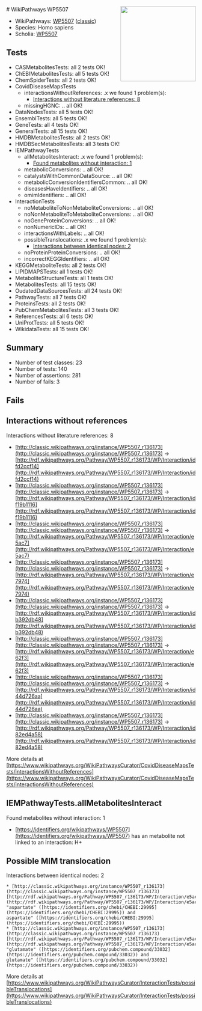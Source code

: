 <img style="float: right; width: 200px" src="https://cms-assets.nporadio.nl/npo3fm/NPO-Serious-Request-Logo-Groen-Ik-Steun-RGB.png" />
# WikiPathways WP5507

* WikiPathways: [WP5507](https://wikipathways.org/pathways/WP5507) ([classic](https://classic.wikipathways.org/instance/WP5507))
* Species: Homo sapiens
* Scholia: [WP5507](https://scholia.toolforge.org/wikipathways/WP5507)
## Tests
* CASMetabolitesTests: all 2 tests OK!
* ChEBIMetabolitesTests: all 5 tests OK!
* ChemSpiderTests: all 2 tests OK!
* CovidDiseaseMapsTests
    * interactionsWithoutReferences: .x we found 1 problem(s):
        * [Interactions without literature references: 8](#2e295936)
    * missingHGNC: .. all OK!
* DataNodesTests: all 5 tests OK!
* EnsemblTests: all 5 tests OK!
* GeneTests: all 4 tests OK!
* GeneralTests: all 15 tests OK!
* HMDBMetabolitesTests: all 2 tests OK!
* HMDBSecMetabolitesTests: all 3 tests OK!
* IEMPathwayTests
    * allMetabolitesInteract: .x we found 1 problem(s):
        * [Found metabolites without interaction: 1](#2bc2e7ec)
    * metabolicConversions: .. all OK!
    * catalystsWithCommonDataSource: .. all OK!
    * metabolicConversionIdentifiersCommon: .. all OK!
    * diseasesHaveIdentifiers: .. all OK!
    * omimIdentifiers: .. all OK!
* InteractionTests
    * noMetaboliteToNonMetaboliteConversions: .. all OK!
    * noNonMetaboliteToMetaboliteConversions: .. all OK!
    * noGeneProteinConversions: .. all OK!
    * nonNumericIDs: .. all OK!
    * interactionsWithLabels: .. all OK!
    * possibleTranslocations: .x we found 1 problem(s):
        * [Interactions between identical nodes: 2](#1c118207)
    * noProteinProteinConversions: .. all OK!
    * incorrectKEGGIdentifiers: .. all OK!
* KEGGMetaboliteTests: all 2 tests OK!
* LIPIDMAPSTests: all 1 tests OK!
* MetaboliteStructureTests: all 1 tests OK!
* MetabolitesTests: all 15 tests OK!
* OudatedDataSourcesTests: all 24 tests OK!
* PathwayTests: all 7 tests OK!
* ProteinsTests: all 2 tests OK!
* PubChemMetabolitesTests: all 3 tests OK!
* ReferencesTests: all 6 tests OK!
* UniProtTests: all 5 tests OK!
* WikidataTests: all 15 tests OK!


## Summary

* Number of test classes: 23
* Number of tests: 140
* Number of assertions: 281
* Number of fails: 3

## Fails

<a name="2e295936" />

## Interactions without references

Interactions without literature references: 8

* [http://classic.wikipathways.org/instance/WP5507_r136173](http://classic.wikipathways.org/instance/WP5507_r136173) -> [http://rdf.wikipathways.org/Pathway/WP5507_r136173/WP/Interaction/idfd2ccf14](http://rdf.wikipathways.org/Pathway/WP5507_r136173/WP/Interaction/idfd2ccf14)
* [http://classic.wikipathways.org/instance/WP5507_r136173](http://classic.wikipathways.org/instance/WP5507_r136173) -> [http://rdf.wikipathways.org/Pathway/WP5507_r136173/WP/Interaction/idf19b1116](http://rdf.wikipathways.org/Pathway/WP5507_r136173/WP/Interaction/idf19b1116)
* [http://classic.wikipathways.org/instance/WP5507_r136173](http://classic.wikipathways.org/instance/WP5507_r136173) -> [http://rdf.wikipathways.org/Pathway/WP5507_r136173/WP/Interaction/e5ac7](http://rdf.wikipathways.org/Pathway/WP5507_r136173/WP/Interaction/e5ac7)
* [http://classic.wikipathways.org/instance/WP5507_r136173](http://classic.wikipathways.org/instance/WP5507_r136173) -> [http://rdf.wikipathways.org/Pathway/WP5507_r136173/WP/Interaction/e7974](http://rdf.wikipathways.org/Pathway/WP5507_r136173/WP/Interaction/e7974)
* [http://classic.wikipathways.org/instance/WP5507_r136173](http://classic.wikipathways.org/instance/WP5507_r136173) -> [http://rdf.wikipathways.org/Pathway/WP5507_r136173/WP/Interaction/idb392db48](http://rdf.wikipathways.org/Pathway/WP5507_r136173/WP/Interaction/idb392db48)
* [http://classic.wikipathways.org/instance/WP5507_r136173](http://classic.wikipathways.org/instance/WP5507_r136173) -> [http://rdf.wikipathways.org/Pathway/WP5507_r136173/WP/Interaction/e62f3](http://rdf.wikipathways.org/Pathway/WP5507_r136173/WP/Interaction/e62f3)
* [http://classic.wikipathways.org/instance/WP5507_r136173](http://classic.wikipathways.org/instance/WP5507_r136173) -> [http://rdf.wikipathways.org/Pathway/WP5507_r136173/WP/Interaction/id44d726aa](http://rdf.wikipathways.org/Pathway/WP5507_r136173/WP/Interaction/id44d726aa)
* [http://classic.wikipathways.org/instance/WP5507_r136173](http://classic.wikipathways.org/instance/WP5507_r136173) -> [http://rdf.wikipathways.org/Pathway/WP5507_r136173/WP/Interaction/id82ed4a58](http://rdf.wikipathways.org/Pathway/WP5507_r136173/WP/Interaction/id82ed4a58)


More details at [https://www.wikipathways.org/WikiPathwaysCurator/CovidDiseaseMapsTests/interactionsWithoutReferences](https://www.wikipathways.org/WikiPathwaysCurator/CovidDiseaseMapsTests/interactionsWithoutReferences)

<a name="2bc2e7ec" />

## IEMPathwayTests.allMetabolitesInteract

Found metabolites without interaction: 1

* [https://identifiers.org/wikipathways/WP5507](https://identifiers.org/wikipathways/WP5507) has an metabolite not linked to an interaction: H+


<a name="1c118207" />

## Possible MIM translocation

Interactions between identical nodes: 2
```
* [http://classic.wikipathways.org/instance/WP5507_r136173](http://classic.wikipathways.org/instance/WP5507_r136173) [http://rdf.wikipathways.org/Pathway/WP5507_r136173/WP/Interaction/e5ac7](http://rdf.wikipathways.org/Pathway/WP5507_r136173/WP/Interaction/e5ac7) "aspartate" ([https://identifiers.org/chebi/CHEBI:29995](https://identifiers.org/chebi/CHEBI:29995)) and 
aspartate" ([https://identifiers.org/chebi/CHEBI:29995](https://identifiers.org/chebi/CHEBI:29995))
* [http://classic.wikipathways.org/instance/WP5507_r136173](http://classic.wikipathways.org/instance/WP5507_r136173) [http://rdf.wikipathways.org/Pathway/WP5507_r136173/WP/Interaction/e5ac7](http://rdf.wikipathways.org/Pathway/WP5507_r136173/WP/Interaction/e5ac7) "glutamate" ([https://identifiers.org/pubchem.compound/33032](https://identifiers.org/pubchem.compound/33032)) and 
glutamate" ([https://identifiers.org/pubchem.compound/33032](https://identifiers.org/pubchem.compound/33032))
```

More details at [https://www.wikipathways.org/WikiPathwaysCurator/InteractionTests/possibleTranslocations](https://www.wikipathways.org/WikiPathwaysCurator/InteractionTests/possibleTranslocations)

